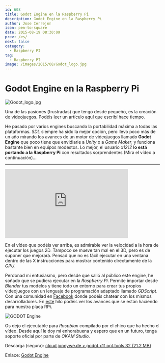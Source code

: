 ```yaml
---
id: 608
title: Godot Engine en la Raspberry Pi
description: Godot Engine en la Raspberry Pi
author: Jose Cerrejon
icon: pen-to-square
date: 2015-08-19 08:30:00
prev: /es/
next: false
category:
  - Raspberry PI
tag:
  - Raspberry PI
image: /images/2015/08/Godot_logo.jpg
---
```


# Godot Engine en la Raspberry Pi

![Godot_logo.jpg](/images/2015/08/Godot_logo.jpg)

Una de las pasiones (frustradas) que tengo desde pequeño, es la creación de videojuegos. Podéis leer un artículo [aquí](/post.php?id=519) que escribí hace tiempo.

He pasado por varios engines buscando la portabilidad máxima a todas las plataformas. *SDL* siempre ha sido la mejor opción, pero llevo poco más de un año mirando los avances de un motor de videojuegos llamado **Godot Engine** que poco tiene que envidiarle a *Unity* o a *Game Maker*, y funciona bastante bien en equipos modestos. Lo mejor, el usuario *x1212* **lo está portando a la Raspberry Pi** con resultados sorprendentes (Mira el vídeo a continuación)...

- - -
<iframe width="400" height="225" src="https://www.youtube.com/embed/kNbAKmEFDEs?rel=0&amp;showinfo=0" frameborder="0" allowfullscreen></iframe>

En el vídeo que podéis ver arriba, es admirable ver la velocidad a la hora de ejecutar los juegos 2D. Tampoco se mueve tan mal en el 3D, pero es de suponer que mejorará. Pensad que no es fácil ejecutar en una ventana dentro de las X instrucciones para mostrar contenido directamente de la *GPU*.

Perdonad mi entusiasmo, pero desde que salió al público este engine, he soñado que se pudiera ejecutar en la *Raspberry Pi*. Permite importar desde *Blender* tus modelos y tiene todo un entorno para crear tus propios videojuegos con un lenguaje de programación adaptado llamado *GDScript*. Con una comunidad en [Facebook](http://www.facebook.com/groups/godotengine/) donde podéis chatear con los mismos desarrolladores. En [este](http://www.godotengine.org/forum/viewtopic.php?f=9&t=1541&start=10) hilo podéis ver los avances que se están haciendo para nuestra placa RPi.

![GODOT Engine](/images/2015/02/vgames_04.png)

Os dejo el ejecutable para *Raspbian* compilado por el chico que ha hecho el vídeo. Desde aquí le doy mi enhorabuena y espero que en un futuro, tenga soporte oficial por parte de *OKAM Studio*.

Descarga (segura): [cloud.jonnywe.de > godot.x11.opt.tools.32 (21.2 MB)](https://cloud.jonnywe.de/index.php/s/INZpEYuC06IjwDH)

Enlace: [Godot Engine](http://www.godotengine.org/wp/)